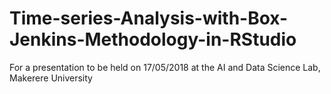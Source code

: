 # Time-series-Analysis-with-Box-Jenkins-Methodology-in-RStudio
For a presentation to be held on 17/05/2018 at the AI and Data Science Lab, Makerere University
